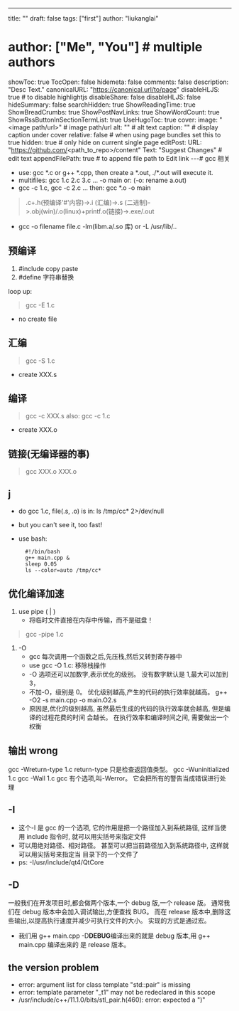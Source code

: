 ---
title: ""
draft: false
tags: ["first"]
author: "liukanglai"
# author: ["Me", "You"] # multiple authors
showToc: true
TocOpen: false
hidemeta: false
comments: false
description: "Desc Text."
canonicalURL: "https://canonical.url/to/page"
disableHLJS: true # to disable highlightjs
disableShare: false
disableHLJS: false
hideSummary: false
searchHidden: true
ShowReadingTime: true
ShowBreadCrumbs: true
ShowPostNavLinks: true
ShowWordCount: true
ShowRssButtonInSectionTermList: true
UseHugoToc: true
cover:
    image: "<image path/url>" # image path/url
    alt: "<alt text>" # alt text
    caption: "<text>" # display caption under cover
    relative: false # when using page bundles set this to true
    hidden: true # only hide on current single page
editPost:
    URL: "https://github.com/<path_to_repo>/content"
    Text: "Suggest Changes" # edit text
    appendFilePath: true # to append file path to Edit link
---# gcc 相关

- use: gcc \*.c or g++ \*.cpp, then create a \*.out, ./\*.out will execute it.
- multifiles: gcc 1.c 2.c 3.c ... -o main or: (-o: rename a.out)
- gcc -c 1.c, gcc -c 2.c ... then: gcc \*.o -o main

> .c+.h(预编译'#'内容)->.i (汇编)->.s (二进制)->.obj(win)/.o(linux)+printf.o(链接)->.exe/.out

- gcc -o filename file.c -lm(libm.a/.so 库) or -L /usr/lib/..

## 预编译

1. #include copy paste
2. #define 字符串替换

loop up:

> gcc -E 1.c

- no create file

## 汇编

> gcc -S 1.c

- create XXX.s

## 编译

> gcc -c XXX.s also: gcc -c 1.c

- create XXX.o

## 链接(无编译器的事)

> gcc XXX.o XXX.o

## j

- do gcc 1.c, file(.s, .o) is in: ls /tmp/cc\* 2>/dev/null
- but you can't see it, too fast!
- use bash:

        #!/bin/bash
        g++ main.cpp &
        sleep 0.05
        ls --color=auto /tmp/cc*

## 优化编译加速

1. use pipe ( | )
   - 将临时文件直接在内存中传输，而不是磁盘！

> gcc -pipe 1.c

1. -O
   - gcc 每次调用一个函数之后,先压栈,然后又转到寄存器中
   - use gcc -O 1.c: 移除栈操作
   - -O 选项还可以加数字,表示优化的级别。 没有数字默认是 1,最大可以加到 3，
   - 不加-O，级别是 0。 优化级别越高,产生的代码的执行效率就越高。 g++ -O2 -s main.cpp -o main.O2.s
   - 原因是,优化的级别越高, 虽然最后生成的代码的执行效率就会越高, 但是编译的过程花费的时间 会越长。 在执行效率和编译时间之间, 需要做出一个权衡

## 输出 wrong

gcc -Wreturn-type 1.c return-type 只是检查返回值类型。
gcc -Wuninitialized 1.c
gcc -Wall 1.c
gcc 有个选项,叫-Werror。 它会把所有的警告当成错误进行处理

## -I

- 这个-I 是 gcc 的一个选项, 它的作用是把一个路径加入到系统路径, 这样当使用 include 指令时, 就可以用尖括号来指定文件
- 可以用绝对路径、相对路径。 甚至可以把当前路径加入到系统路径中, 这样就可以用尖括号来指定当 目录下的一个文件了
- ps: -I/usr/include/qt4/QtCore

## -D

一般我们在开发项目时,都会做两个版本,一个 debug 版,一个 release 版。
通常我们在 debug 版本中会加入调试输出,方便查找 BUG。
而在 release 版本中,删除这些输出,以提高执行速度并减少可执行文件的大小。
实现的方式是通过宏。

- 我们用 g++ main.cpp -D**DEBUG**编译出来的就是 debug 版本,用 g++ main.cpp 编译出来的 是 release 版本。

## the version problem

- error: argument list for class template "std::pair" is missing
- error: template parameter "\_t1" may not be redeclared in this scope
- /usr/include/c++/11.1.0/bits/stl_pair.h(460): error: expected a ")"
